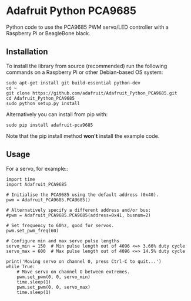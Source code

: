 # Adafruit Python PCA9685
Python code to use the PCA9685 PWM servo/LED controller with a Raspberry Pi or BeagleBone black.

## Installation

To install the library from source (recommended) run the following commands on a Raspberry Pi or other Debian-based OS system:

    sudo apt-get install git build-essential python-dev
    cd ~
    git clone https://github.com/adafruit/Adafruit_Python_PCA9685.git
    cd Adafruit_Python_PCA9685
    sudo python setup.py install

Alternatively you can install from pip with:

    sudo pip install adafruit-pca9685

Note that the pip install method **won't** install the example code.

## Usage

For a servo, for example::

	import time
	import Adafruit_PCA9685

	# Initialise the PCA9685 using the default address (0x40).
	pwm = Adafruit_PCA9685.PCA9685()
	
	# Alternatively specify a different address and/or bus:
	#pwm = Adafruit_PCA9685.PCA9685(address=0x41, busnum=2)

	# Set frequency to 60hz, good for servos.
	pwm.set_pwm_freq(60)
	
	# Configure min and max servo pulse lengths
	servo_min = 150  # Min pulse length out of 4096 <=> 3.66% duty cycle
	servo_max = 600  # Max pulse length out of 4096 <=> 14.5% duty cycle

	print('Moving servo on channel 0, press Ctrl-C to quit...')
	while True:
	    # Move servo on channel O between extremes.
	    pwm.set_pwm(0, 0, servo_min)
	    time.sleep(1)
	    pwm.set_pwm(0, 0, servo_max)
	    time.sleep(1)
	
